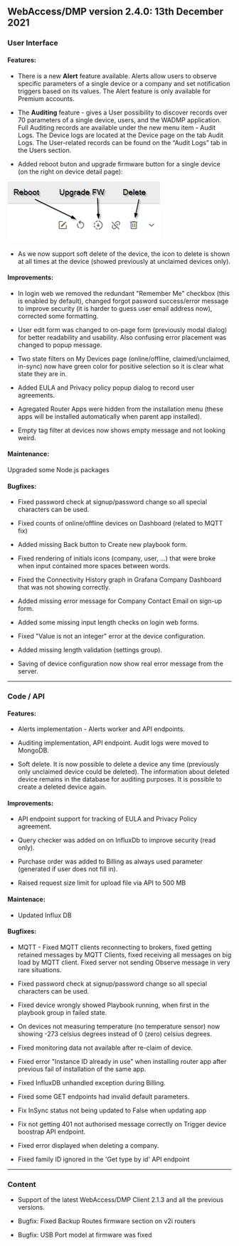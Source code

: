 ## WebAccess/DMP version 2.4.0: 13th December 2021

### User Interface

#### Features:

* There is a new **Alert** feature available. Alerts allow users to observe specific parameters of a single device or a company and set notification triggers based on its values. The Alert feature is only available for Premium accounts.

* The **Auditing** feature - gives a User possibility to discover records over 70 parameters of a single device, users, and the WADMP application. Full Auditing records are available under the new menu item - Audit Logs. The Device logs are located at the Device page on the tab Audit Logs. The User-related records can be found on the “Audit Logs” tab in the Users section.

* Added reboot buton and upgrade firmware button for a single device (on the right on device detail page):

![reboot upgrade delete](/images/release-notes/2.4.0_reboot_upgrade_delete.png "reboot upgrade delete")

* As we now support soft delete of the device, the icon to delete is shown at all times at the device (showed previously at unclaimed devices only).

#### Improvements:

* In login web we removed the redundant "Remember Me" checkbox (this is enabled by default), changed forgot pasword success/error message to improve security (it is harder to guess user email address now), corrected some formatting.

* User edit form was changed to on-page form (previously modal dialog) for better readability and usability. Also confusing error placement was changed to popup message.

* Two state filters on My Devices page (online/offline, claimed/unclaimed, in-sync) now have green color for positive selection so it is clear what state they are in.

* Added EULA and Privacy policy popup dialog to record user agreements. 

* Agregated Router Apps were hidden from the installation menu (these apps will be installed automatically when parent app installed).

* Empty tag filter at devices now shows empty message and not looking weird.

#### Maintenance:

Upgraded some Node.js packages

#### Bugfixes:

* Fixed password check at signup/password change so all special characters can be used.

* Fixed counts of online/offline devices on Dashboard (related to MQTT fix) 

* Added missing Back button to Create new playbook form.

* Fixed rendering of initials icons (company, user, ...) that were broke when input contained more spaces between words.

* Fixed the Connectivity History graph in Grafana Company Dashboard that was not showing correctly.

* Added missing error message for Company Contact Email on sign-up form.
  
* Added some missing input length checks on login web forms.

* Fixed "Value is not an integer" error at the device configuration.

* Added missing length validation (settings group).

* Saving of device configuration now show real error message from the server. 

---

### Code / API

#### Features:

* Alerts implementation - Alerts worker and API endpoints.
  
* Auditing implementation, API endpoint. Audit logs were moved to MongoDB.

* Soft delete. It is now possible to delete a device any time (previously only unclaimed device could be deleted). The information about deleted device remains in the database for auditing purposes. It is possible to create a deleted device again.

#### Improvements:

* API endpoint support for tracking of EULA and Privacy Policy agreement.

* Query checker was added on on InfluxDb to improve security (read only).

* Purchase order was added to Billing as always used parameter (generated if user does not fill in).

* Raised request size limit for upload file via API to 500 MB

#### Maintenace:

* Updated Influx DB

#### Bugfixes:

* MQTT - Fixed MQTT clients reconnecting to brokers, fixed getting retained messages by MQTT Clients, fixed receiving all messages on big load by MQTT client. Fixed server not sending Observe message in very rare situations.

* Fixed password check at signup/password change so all special characters can be used.

* Fixed device wrongly showed Playbook running, when first in the playbook group in failed state.

* On devices not measuring temperature (no temperature sensor) now showing -273 celsius degrees instead of 0 (zero) celsius degrees.

* Fixed monitoring data not available after re-claim of device.

* Fixed error "Instance ID already in use" when installing router app after previous fail of installation of the same app.

* Fixed InfluxDB unhandled exception during Billing.

* Fixed some GET endpoints had invalid default parameters.

* Fix InSync status not being updated to False when updating app 

* Fix not getting 401 not authorised message correctly on Trigger device boostrap API endpoint.

* Fixed error displayed when deleting a company.
  
* Fixed family ID ignored in the 'Get type by id' API endpoint

---

### Content

* Support of the latest WebAccess/DMP Client 2.1.3 and all the previous versions.

* Bugfix: Fixed Backup Routes firmware section on v2i routers

* Bugfix: USB Port model at firmware was fixed










